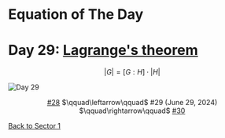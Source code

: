 # Equation of The Day

# Day 29: [Lagrange's theorem](https://en.wikipedia.org/wiki/Lagrange%27s_theorem_(group_theory))

$$|G|=[G:H]\cdot|H|$$

<picture><img alt="Day 29" src="0029.png"></picture>

<center><a href="0028.html">#28</a> $\qquad\leftarrow\qquad$ #29 (June 29, 2024) $\qquad\rightarrow\qquad$ <a href="0030.html">#30</a></center>

[Back to Sector 1](../0-63.md)

<script src="https://utteranc.es/client.js" repo="12AbBa/eotd" issue-term="pathname" theme="github-light" crossorigin="anonymous" async> </script>